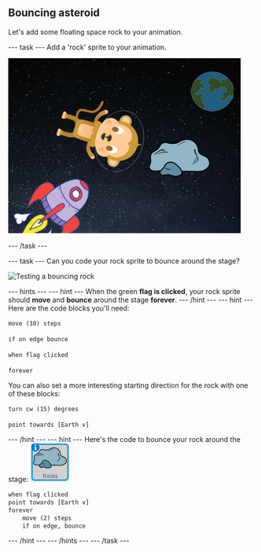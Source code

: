 ## Bouncing asteroid

Let's add some floating space rock to your animation.

--- task ---
Add a 'rock' sprite to your animation.

![Adding a rock sprite](images/space-rock-sprite.png)

--- /task ---

--- task ---
Can you code your rock sprite to bounce around the stage?

![Testing a bouncing rock](images/space-bounce-test.png)

--- hints ---
--- hint ---
When the green __flag is clicked__, your rock sprite should __move__ and __bounce__ around the stage __forever__.
--- /hint ---
--- hint ---
Here are the code blocks you'll need:

```blocks
move (10) steps

if on edge bounce

when flag clicked

forever
```

You can also set a more interesting starting direction for the rock with one of these blocks:

```blocks
turn cw (15) degrees

point towards [Earth v]
```
--- /hint ---
--- hint ---
Here's the code to bounce your rock around the stage:
![Rock sprite](images/sprite-rock.png)
```blocks
when flag clicked
point towards [Earth v]
forever
    move (2) steps
    if on edge, bounce
```
--- /hint ---
--- /hints ---
--- /task ---
